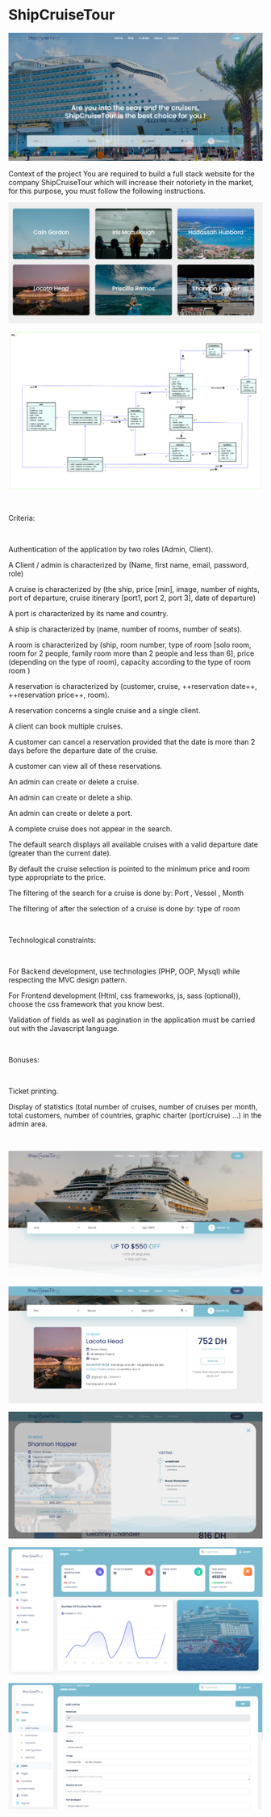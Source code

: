 # ShipCruiseTour

![img.png](website/public/asset/img.png)

Context of the project
You are required to build a full stack website for the company ShipCruiseTour which will increase their notoriety in the
market, for this purpose, you must follow the following instructions.

![img_1.png](website/public/asset/img_1.png)

![img.png](website/public/asset/img_7.png)

​

Criteria:

​

Authentication of the application by two roles (Admin, Client).

A Client / admin is characterized by (Name, first name, email, password, role)

A cruise is characterized by (the ship, price [min], image, number of nights, port of departure, cruise
itinerary [port1, port 2, port 3], date of departure)

A port is characterized by its name and country.

A ship is characterized by (name, number of rooms, number of seats).

A room is characterized by (ship, room number, type of
room [solo room, room for 2 people, family room more than 2 people and less than 6], price (depending on the type of
room), capacity according to the type of room room )

A reservation is characterized by (customer, cruise, ++reservation date++, ++reservation price++, room).

A reservation concerns a single cruise and a single client.

A client can book multiple cruises.

A customer can cancel a reservation provided that the date is more than 2 days before the departure date of the cruise.

A customer can view all of these reservations.

An admin can create or delete a cruise.

An admin can create or delete a ship.

An admin can create or delete a port.

A complete cruise does not appear in the search.

The default search displays all available cruises with a valid departure date (greater than the current date).

By default the cruise selection is pointed to the minimum price and room type appropriate to the price.

The filtering of the search for a cruise is done by: Port , Vessel , Month

The filtering of after the selection of a cruise is done by: type of room

​

Technological constraints:

​

For Backend development, use technologies (PHP, OOP, Mysql) while respecting the MVC design pattern.

For Frontend development (Html, css frameworks, js, sass (optional)), choose the css framework that you know best.

Validation of fields as well as pagination in the application must be carried out with the Javascript language.

​

Bonuses:

​

Ticket printing.

Display of statistics (total number of cruises, number of cruises per month, total customers, number of countries,
graphic charter (port/cruise) ...) in the admin area.

​

![img_2.png](website/public/asset/img_2.png)

![img_3.png](website/public/asset/img_3.png)

![img_4.png](website/public/asset/img_4.png)

![img_5.png](website/public/asset/img_5.png)

![img_6.png](website/public/asset/img_6.png)
